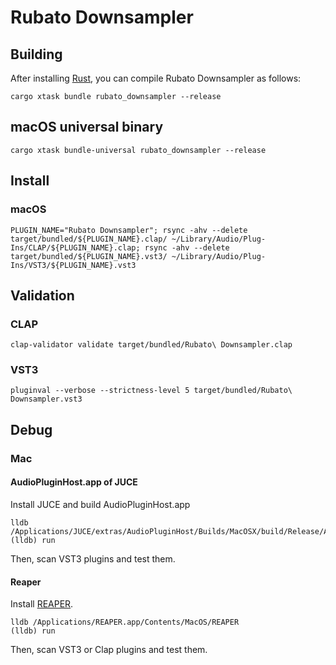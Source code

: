 # Rubato Downsampler

## Building

After installing [Rust](https://rustup.rs/), you can compile Rubato Downsampler as follows:

```shell
cargo xtask bundle rubato_downsampler --release
```

## macOS universal binary

```shell
cargo xtask bundle-universal rubato_downsampler --release
```

## Install

### macOS

```shell
PLUGIN_NAME="Rubato Downsampler"; rsync -ahv --delete target/bundled/${PLUGIN_NAME}.clap/ ~/Library/Audio/Plug-Ins/CLAP/${PLUGIN_NAME}.clap; rsync -ahv --delete target/bundled/${PLUGIN_NAME}.vst3/ ~/Library/Audio/Plug-Ins/VST3/${PLUGIN_NAME}.vst3
```

## Validation

### CLAP

```shell
clap-validator validate target/bundled/Rubato\ Downsampler.clap
```

### VST3

```shell
pluginval --verbose --strictness-level 5 target/bundled/Rubato\ Downsampler.vst3
```

## Debug

### Mac

#### AudioPluginHost.app of JUCE

Install JUCE and build AudioPluginHost.app  

```shell
lldb /Applications/JUCE/extras/AudioPluginHost/Builds/MacOSX/build/Release/AudioPluginHost.app/Contents/MacOS/AudioPluginHost
(lldb) run
```

Then, scan VST3 plugins and test them.  

#### Reaper

Install [REAPER](https://www.reaper.fm/).  

```shell
lldb /Applications/REAPER.app/Contents/MacOS/REAPER
(lldb) run
```

Then, scan VST3 or Clap plugins and test them.  
